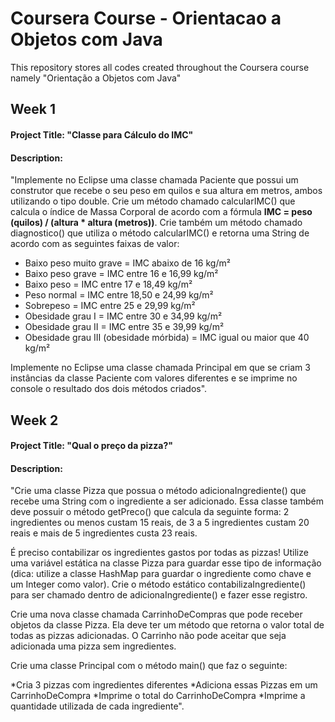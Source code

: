 # Coursera Course - Orientacao a Objetos com Java
 This repository stores all codes created throughout the Coursera course namely "Orientação a Objetos com Java"
 
## Week 1

#### Project Title: "Classe para Cálculo do IMC"

#### Description:
 "Implemente no Eclipse uma classe chamada Paciente que possui um construtor que recebe o seu peso em quilos e sua altura em metros, ambos utilizando o tipo double. Crie um método chamado calcularIMC() que calcula o índice de Massa Corporal de acordo com a fórmula **IMC = peso (quilos) / (altura * altura (metros))**. Crie também um método chamado diagnostico() que utiliza o método calcularIMC() e retorna uma String de acordo com as seguintes faixas de valor:

* Baixo peso muito grave = IMC abaixo de 16 kg/m²
* Baixo peso grave = IMC entre 16 e 16,99 kg/m²
* Baixo peso = IMC entre 17 e 18,49 kg/m²
* Peso normal = IMC entre 18,50 e 24,99 kg/m²
* Sobrepeso = IMC entre 25 e 29,99 kg/m²
* Obesidade grau I = IMC entre 30 e 34,99 kg/m²
* Obesidade grau II = IMC entre 35 e 39,99 kg/m²
* Obesidade grau III (obesidade mórbida) = IMC igual ou maior que 40 kg/m²

Implemente no Eclipse uma classe chamada Principal em que se criam 3 instâncias da classe Paciente com valores diferentes e se imprime no console o resultado dos dois métodos criados".

## Week 2

#### Project Title: "Qual o preço da pizza?"

#### Description: 
 "Crie uma classe Pizza que possua o método adicionaIngrediente() que recebe uma String com o ingrediente a ser adicionado. Essa classe também deve possuir o método getPreco() que calcula da seguinte forma: 2 ingredientes ou menos custam 15 reais, de 3 a 5 ingredientes custam 20 reais e mais de 5 ingredientes custa 23 reais.

É preciso contabilizar os ingredientes gastos por todas as pizzas! Utilize uma variável estática na classe Pizza para guardar esse tipo de informação (dica: utilize a classe HashMap para guardar o ingrediente como chave e um Integer como valor). Crie o método estático contabilizaIngrediente() para ser chamado dentro de adicionaIngrediente() e fazer esse registro.

Crie uma nova classe chamada CarrinhoDeCompras que pode receber objetos da classe Pizza. Ela deve ter um método que retorna o valor total de todas as pizzas adicionadas. O Carrinho não pode aceitar que seja adicionada uma pizza sem ingredientes.

Crie uma classe Principal com o método main() que faz o seguinte:

*Cria 3 pizzas com ingredientes diferentes
*Adiciona essas Pizzas em um CarrinhoDeCompra
*Imprime o total do CarrinhoDeCompra
*Imprime a quantidade utilizada de cada ingrediente".
